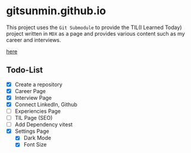# gitsunmin.github.io

This project uses the `Git Submodule` to provide the TIL(I Learned Today) project written in `MDX` as a page and provides various content such as my career and interviews.

[here](https://gitsunmin.github.io/)


## Todo-List

- [x] Create a repository
- [x] Career Page
- [x] Interview Page
- [x] Connect LinkedIn, Github
- [ ] Experiencies Page
- [ ] TIL Page (SEO)
- [ ] Add Dependency vitest
- [x] Settings Page
  - [x] Dark Mode
  - [x] Font Size
